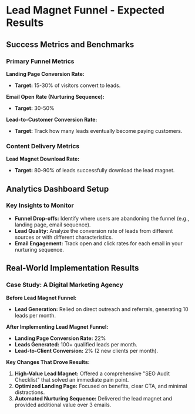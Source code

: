 # Lead Magnet Funnel - Expected Results

## Success Metrics and Benchmarks

### Primary Funnel Metrics

**Landing Page Conversion Rate:**
- **Target:** 15-30% of visitors convert to leads.

**Email Open Rate (Nurturing Sequence):**
- **Target:** 30-50%

**Lead-to-Customer Conversion Rate:**
- **Target:** Track how many leads eventually become paying customers.

### Content Delivery Metrics

**Lead Magnet Download Rate:**
- **Target:** 80-90% of leads successfully download the lead magnet.

## Analytics Dashboard Setup

### Key Insights to Monitor

- **Funnel Drop-offs:** Identify where users are abandoning the funnel (e.g., landing page, email sequence).
- **Lead Quality:** Analyze the conversion rate of leads from different sources or with different characteristics.
- **Email Engagement:** Track open and click rates for each email in your nurturing sequence.

## Real-World Implementation Results

### Case Study: A Digital Marketing Agency

**Before Lead Magnet Funnel:**
- **Lead Generation:** Relied on direct outreach and referrals, generating 10 leads per month.

**After Implementing Lead Magnet Funnel:**
- **Landing Page Conversion Rate:** 22%
- **Leads Generated:** 100+ qualified leads per month.
- **Lead-to-Client Conversion:** 2% (2 new clients per month).

**Key Changes That Drove Results:**
1.  **High-Value Lead Magnet:** Offered a comprehensive "SEO Audit Checklist" that solved an immediate pain point.
2.  **Optimized Landing Page:** Focused on benefits, clear CTA, and minimal distractions.
3.  **Automated Nurturing Sequence:** Delivered the lead magnet and provided additional value over 3 emails.
